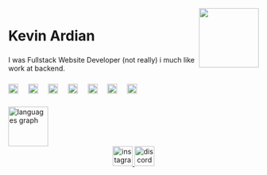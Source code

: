 <img align="right" height="120" src="https://static.wikia.nocookie.net/nichijou/images/2/26/Sakamoto.png"  />

###

<h1 align="left">Kevin Ardian</h1>

###

<p align="left">I was Fullstack Website Developer (not really) i much like work at backend.</p>

###

<div align="left">
  <img src="https://skillicons.dev/icons?i=js" height="20" alt="javascript logo"  />
  <img width="12" />
  <img src="https://skillicons.dev/icons?i=linux" height="20" alt="linux logo"  />
  <img width="12" />
  <img src="https://skillicons.dev/icons?i=react" height="20" alt="react logo"  />
  <img width="12" />
  <img src="https://skillicons.dev/icons?i=nodejs" height="20" alt="nodejs logo"  />
  <img width="12" />
  <img src="https://skillicons.dev/icons?i=git" height="20" alt="git logo"  />
  <img width="12" />
  <img src="https://skillicons.dev/icons?i=laravel" height="20" alt="laravel logo"  />
  <img width="12" />
  <img src="https://skillicons.dev/icons?i=php" height="20" alt="php logo"  />
</div>

###

<div align="left">
  <img src="https://github-readme-stats.vercel.app/api/top-langs?username=kepinaza&locale=en&hide_title=true&layout=compact&card_width=320&langs_count=8&theme=tokyonight&hide_border=true&order=2" height="80" alt="languages graph"  />
</div>


<div align="center">
  <a href="https://www.instagram.com/kepinaza_/" target="_blank">
    <img src="https://raw.githubusercontent.com/maurodesouza/profile-readme-generator/master/src/assets/icons/social/instagram/default.svg" width="40" height="40" alt="instagram logo"  />
  </a>
  <a href="@kepinzget" target="_blank">
    <img src="https://raw.githubusercontent.com/maurodesouza/profile-readme-generator/master/src/assets/icons/social/discord/default.svg" width="40" height="40" alt="discord logo"  />
  </a>
</div>

###
